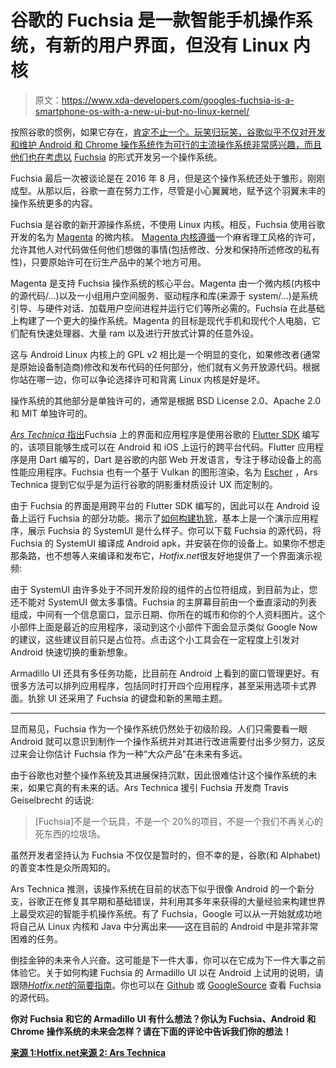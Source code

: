 # 谷歌的 Fuchsia 是一款智能手机操作系统，有新的用户界面，但没有 Linux 内核

> 原文：<https://www.xda-developers.com/googles-fuchsia-is-a-smartphone-os-with-a-new-ui-but-no-linux-kernel/>

按照谷歌的惯例，如果它存在，[肯定不止一个。玩笑归玩笑，谷歌似乎不仅对开发和维护 Android 和 Chrome 操作系统作为可行的主流操作系统非常感兴趣，而且他们也在考虑以](https://www.xda-developers.com/how-allo-and-duo-want-to-complicate-messaging-by-fracturing-the-market/) [Fuchsia](https://fuchsia.googlesource.com/) 的形式开发另一个操作系统。

Fuchsia 最后一次被谈论是在 2016 年 8 月，但是这个操作系统还处于雏形，刚刚成型。从那以后，谷歌一直在努力工作，尽管是小心翼翼地，赋予这个羽翼未丰的操作系统更多的内容。

Fuchsia 是谷歌的新开源操作系统，不使用 Linux 内核。相反，Fuchsia 使用谷歌开发的名为 [Magenta](https://github.com/fuchsia-mirror/magenta) 的微内核。 [Magenta 内核遵循](https://github.com/fuchsia-mirror/magenta/blob/master/LICENSE)一个麻省理工风格的许可，允许其他人对代码做任何他们想做的事情(包括修改、分发和保持所述修改的私有性)，只要原始许可在衍生产品中的某个地方可用。

Magenta 是支持 Fuchsia 操作系统的核心平台。Magenta 由一个微内核(内核中的源代码/...)以及一小组用户空间服务、驱动程序和库(来源于 system/...)是系统引导、与硬件对话、加载用户空间进程并运行它们等所必需的。Fuchsia 在此基础上构建了一个更大的操作系统。Magenta 的目标是现代手机和现代个人电脑，它们配有快速处理器、大量 ram 以及进行开放式计算的任意外设。

这与 Android Linux 内核上的 GPL v2 相比是一个明显的变化，如果修改者(通常是原始设备制造商)修改和发布代码的任何部分，他们就有义务开放源代码。根据你站在哪一边，你可以争论选择许可和背离 Linux 内核是好是坏。

操作系统的其他部分是单独许可的，通常是根据 BSD License 2.0、Apache 2.0 和 MIT 单独许可的。

[*Ars Technica* 指出](https://arstechnica.com/gadgets/2017/05/googles-fuchsia-smartphone-os-dumps-linux-has-a-wild-new-ui/)Fuchsia 上的界面和应用程序是使用谷歌的 [Flutter SDK](https://flutter.io/) 编写的，该项目能够生成可以在 Android 和 iOS 上运行的跨平台代码。Flutter 应用程序是用 Dart 编写的，Dart 是谷歌的内部 Web 开发语言，专注于移动设备上的高性能应用程序。Fuchsia 也有一个基于 Vulkan 的图形渲染，名为 [Escher](https://github.com/fuchsia-mirror/escher) ，Ars Technica 提到它似乎是为运行谷歌的阴影重材质设计 UX 而定制的。

由于 Fuchsia 的界面是用跨平台的 Flutter SDK 编写的，因此可以在 Android 设备上运行 Fuchsia 的部分功能。揭示了[如何构建犰狳](http://www.hotfixit.net/single-post/2017/05/03/How-to-build-Armadillo)，基本上是一个演示应用程序，展示 Fuchsia 的 SystemUI 是什么样子。你可以下载 Fuchsia 的源代码，将 Fuchsia 的 SystemUI 编译成 Android apk，并安装在你的设备上。如果你不想走那条路，也不想等人来编译和发布它，*Hotfix.net*很友好地提供了一个界面演示视频:

由于 SystemUI 由许多处于不同开发阶段的组件的占位符组成，到目前为止，您还不能对 SystemUI 做太多事情。Fuchsia 的主屏幕目前由一个垂直滚动的列表组成，中间有一个信息窗口，显示日期、你所在的城市和你的个人资料图片。这个小部件上面是最近的应用程序，滚动到这个小部件下面会显示类似 Google Now 的建议，这些建议目前只是占位符。点击这个小工具会在一定程度上引发对 Android 快速切换的重新想象。

Armadillo UI 还具有多任务功能，比目前在 Android 上看到的窗口管理更好。有很多方法可以排列应用程序，包括同时打开四个应用程序，甚至采用选项卡式界面。犰狳 UI 还采用了 Fuchsia 的键盘和新的黑暗主题。

* * *

显而易见，Fuchsia 作为一个操作系统仍然处于初级阶段。人们只需要看一眼 Android 就可以意识到制作一个操作系统并对其进行改进需要付出多少努力，这反过来会让你估计 Fuchsia 作为一种“大众产品”在未来有多远。

由于谷歌也对整个操作系统及其进展保持沉默，因此很难估计这个操作系统的未来，如果它真的有未来的话。Ars Technica 援引 Fuchsia 开发商 Travis Geiselbrecht 的话说:

> [Fuchsia]不是一个玩具，不是一个 20%的项目，不是一个我们不再关心的死东西的垃圾场。

虽然开发者坚持认为 Fuchsia 不仅仅是暂时的，但不幸的是，谷歌(和 Alphabet)的善变本性是众所周知的。

Ars Technica 推测，该操作系统在目前的状态下似乎很像 Android 的一个新分支，谷歌正在修复其早期和基础错误，并利用其多年来获得的大量经验来构建世界上最受欢迎的智能手机操作系统。有了 Fuchsia，Google 可以从一开始就成功地将自己从 Linux 内核和 Java 中分离出来——这在目前的 Android 中是非常非常困难的任务。

倒挂金钟的未来令人兴奋。这可能是下一件大事，你可以在它成为下一件大事之前体验它。关于如何构建 Fuchsia 的 Armadillo UI 以在 Android 上试用的说明，请跟随[*Hotfix.net*的简要指南](http://www.hotfixit.net/single-post/2017/05/03/How-to-build-Armadillo)。你也可以在 [Github](https://github.com/fuchsia-mirror) 或 [GoogleSource](https://fuchsia.googlesource.com/) 查看 Fuchsia 的源代码。

**你对 Fuchsia 和它的 Armadillo UI 有什么想法？你认为 Fuchsia、Android 和 Chrome 操作系统的未来会怎样？请在下面的评论中告诉我们你的想法！**

[**来源 1:Hotfix.net**](http://www.hotfixit.net/single-post/2017/05/03/How-to-build-Armadillo)[**来源 2: Ars Technica**](https://arstechnica.com/gadgets/2017/05/googles-fuchsia-smartphone-os-dumps-linux-has-a-wild-new-ui/)
